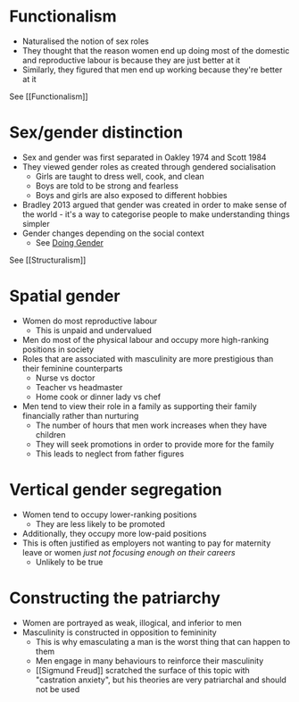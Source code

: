 # Functionalism
- Naturalised the notion of sex roles
- They thought that the reason women end up doing most of the domestic and reproductive labour is because they are just better at it
- Similarly, they figured that men end up working because they're better at it

See [[Functionalism]]

# Sex/gender distinction
- Sex and gender was first separated in Oakley 1974 and Scott 1984
- They viewed gender roles as created through gendered socialisation
	- Girls are taught to dress well, cook, and clean
	- Boys are told to be strong and fearless
	- Boys and girls are also exposed to different hobbies
- Bradley 2013 argued that gender was created in order to make sense of the world - it's a way to categorise people to make understanding things simpler
- Gender changes depending on the social context
	- See [Doing Gender](https://www.jstor.org/stable/189945)

See [[Structuralism]]

# Spatial gender
- Women do most reproductive labour
	- This is unpaid and undervalued
- Men do most of the physical labour and occupy more high-ranking positions in society
- Roles that are associated with masculinity are more prestigious than their feminine counterparts
	- Nurse vs doctor
	- Teacher vs headmaster
	- Home cook or dinner lady vs chef
- Men tend to view their role in a family as supporting their family financially rather than nurturing
	- The number of hours that men work increases when they have children
	- They will seek promotions in order to provide more for the family
	- This leads to neglect from father figures

# Vertical gender segregation
- Women tend to occupy lower-ranking positions
	- They are less likely to be promoted
- Additionally, they occupy more low-paid positions
- This is often justified as employers not wanting to pay for maternity leave or women *just not focusing enough on their careers*
	- Unlikely to be true

# Constructing the patriarchy
- Women are portrayed as weak, illogical, and inferior to men
- Masculinity is constructed in opposition to femininity
	- This is why emasculating a man is the worst thing that can happen to them 
	- Men engage in many behaviours to reinforce their masculinity
	- [[Sigmund Freud]] scratched the surface of this topic with "castration anxiety", but his theories are very patriarchal and should not be used